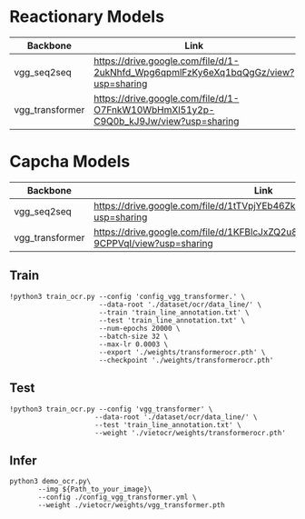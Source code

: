 # Reactionary Models


| Backbone| Link |
|--------------|-------|
| vgg_seq2seq | https://drive.google.com/file/d/1-2ukNhfd_Wpg6qpmlFzKy6eXq1bqQgGz/view?usp=sharing|
| vgg_transformer |  https://drive.google.com/file/d/1-O7FnkW10WbHmXl51y2p-C9Q0b_kJ9Jw/view?usp=sharing|

# Capcha Models


| Backbone| Link |
|--------------|-------|
| vgg_seq2seq | https://drive.google.com/file/d/1tTVpjYEb46ZkxrX_JztmSQbXEzKim4HO/view?usp=sharing|
| vgg_transformer |  https://drive.google.com/file/d/1KFBlcJxZQ2u8uULyPIFRo-Y9-9CPPVqI/view?usp=sharing|

## Train 

```
!python3 train_ocr.py --config 'config_vgg_transformer.' \
                      --data-root './dataset/ocr/data_line/' \
                      --train 'train_line_annotation.txt' \
                      --test 'train_line_annotation.txt' \
                      --num-epochs 20000 \
                      --batch-size 32 \
                      --max-lr 0.0003 \
                      --export './weights/transformerocr.pth' \
                      --checkpoint './weights/transformerocr.pth'
 ```
 ## Test
 
 ```
!python3 train_ocr.py --config 'vgg_transformer' \
                      --data-root './dataset/ocr/data_line/' \
                      --test 'train_line_annotation.txt' \
                      --weight './vietocr/weights/transformerocr.pth'
 ```
 ## Infer
 
 ```
 python3 demo_ocr.py\
        --img ${Path_to_your_image}\
        --config ./config_vgg_transformer.yml \
        --weight ./vietocr/weights/vgg_transformer.pth
 ```

